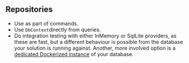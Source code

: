 ## Repositories

* Use as part of commands.
* Use `DbContext`directly from queries.
* Do integration testing with either InMemory or SqlLite providers, as these are fast, but a different behaviour is possible from the database your solution is running against. Another, more involved option is a [dedicated Dockerized instance](https://github.com/pdevito3/OncoLimsLite/blob/6cebcda69cc4e5df8d7cbbc29882d63b88232c00/Ordering/tests/Ordering.IntegrationTests/TestFixture.cs) of your database.

